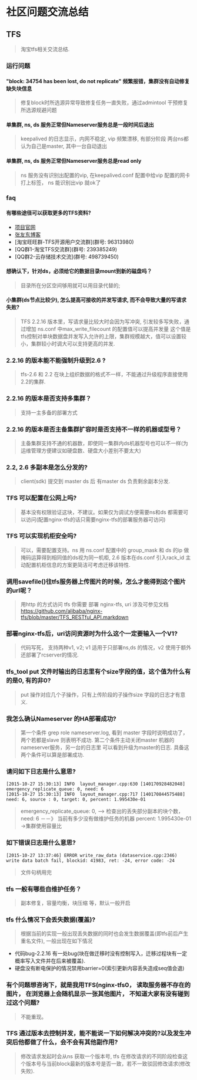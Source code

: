 # 社区问题交流总结

## TFS
> 淘宝tfs相关交流总结.


### 运行问题 

#### "block: 34754 has been lost, do not replicate" 频繁报错，集群没有自动修复缺失块信息
> 修复block时所选源异常导致修复任务一直失败，通过admintool 干预修复所选源规避问题

#### 单集群, ns, ds 服务正常但Nameserver服务总是一段时间后退出
> keepalived 的日志显示，内网不稳定, vip 频繁漂移, 有部分阶段 两台ns都认为自己是master, 其中一台自动退出


#### 单集群, ns, ds 服务正常但Nameserver服务总是read only
> ns 服务没有识别出配置的vip,  在keepalived.conf 配置中给vip  配置的网卡打上标签， ns 能识别出vip 就ok了

### faq

#### 有哪些途径可以获取更多的TFS资料?
* [项目官网](http://tfs.taobao.org/)
* [张友东博客](http://blog.yunnotes.net/index.php/tfs_summary/)
* [淘宝旺旺群-TFS开源用户交流群](群号:  96313980)
* [QQ群1-淘宝TFS交流群](群号:  239385249)
* [QQ群2-云存储技术交流](群号:  498739450)

#### 想确认下，针对ds，必须给它的数据目录mount到新的磁盘吗？
> 目录所在分区空间够用就可以用目录代替的;

#### 小集群(ds节点比较少), 怎么提高可接收的并发写请求, 而不会导致大量的写请求失败?
> TFS 2.2.16 版本里，写请求量比较大时会因为写冲突, 引发较多写失败，通过增加 ns.conf 中max_write_filecount 的配置值可以提高并发量
> 这个值是tfs控制对单块数据盘并发写入允许的上限，集群规模越大，值可以设置较小，集群较小时调大可以支持更高的并发.

### 2.2.16 的版本能不能强制升级到2.6 ?
> tfs-2.6 和 2.2 在块上组织数据的格式不一样，不能通过升级程序直接使用2.2的集群.

### 2.2.16 的版本是否支持多集群？
> 支持一主多备的部署方式

### 2.2.16 的版本是否主备集群扩容时是否支持不一样的机器或型号？
> 主备集群支持不通的机器数，即使同一集群内ds机器型号也可以不一样(为运维管理方便建议如硬盘数、硬盘大小差别不要太大)


### 2.2, 2.6 多副本是怎么分发的?
> client(sdk) 提交到 master ds 后 有master ds 负责剩余副本分发.


### TFS 可以配置在公网上吗?
> 基本没有权限验证这块，不建议。如果仅为调试方便需要ns和ds 都需要可以访问(配置nginx-tfs的话只需要nginx-tfs的部署服务器可访问)

### TFS 可以实现机柜安全吗?
> 可以，需要配置支持。ns 用 ns.conf 配置中的 group_mask 和 ds 的ip 做掩码运算得到相同值的ds视为同一机柜, 2.6 版本在ds.conf 引入rack_id 主动配置机柜信息的方案更简洁可考虑迁移该特性.


### 调用savefile()往tfs服务器上传图片的时候，怎么才能得到这个图片的url呢？
> 用http 的方式访问 tfs 你需要 部署 nginx-tfs, uri 涉及可参见文档  https://github.com/alibaba/nginx-tfs/blob/master/TFS_RESTful_API.markdown


### 部署nginx-tfs后，uri访问资源时为什么这个一定要输入一个V1?
> 代码写死， 支持两种v1, v2; v1 适用于只部署ns,ds 的情况，v2 使用于额外还部署了rcserver的情况.

### tfs_tool put 文件时输出的日志里有个size字段的值，这个值为什么有的是0, 有的非0?
> put 操作对应几个子操作，只有上传阶段的子操作size 字段的日志才有意义.

### 我怎么确认Nameserver 的HA部署成功?
> 第一个条件 grep role nameserver.log, 看到 master 字段时说明成功了，两个若都是slave 则表明不成功. 第二个条件主动关闭master 机器的nameserver服务，另一台的日志里 可以看到升级为master的日志. 具备这两个条件可以算是部署成功.



### 请问如下日志是什么意思?
```
[2015-10-27 15:30:13] INFO  layout_manager.cpp:630 [140170928482048] emergency_replicate_queue: 0, need: 6
[2015-10-27 15:30:13] INFO  layout_manager.cpp:717 [140170844575488] need: 6, source : 0, target: 0, percent: 1.995430e-01
```
> emergency_replicate_queue: 0, —> 检查出的丢失部分副本的块个数， need: 6 －－》 当前有多少没有做维护任务的机器   percent: 1.995430e-01 ->集群使用容量比

### 如下错误日志是什么意思?
```
[2015-10-27 13:37:46] ERROR write_raw_data (dataservice.cpp:2346) write data batch fail, blockid: 41983, ret: -24, error code: -24
```
> 文件句柄用完

### tfs 一般有哪些自维护任务？
> 副本修复，容量均衡，块压缩 等，默认一般开启

### tfs 什么情况下会丢失数据(覆盖)?
> 根据当前的实现一般出现丢失数据的同时也会发生数据覆盖(即tfs前后产生重名文件), 一般出现在如下情况
   * 代码bug-2.2.16 有一处bug(块在做迁移时没有控制写入，迁移过程块有一定概率写入文件并在后来被覆盖).
   * 硬盘没有断电保护的情况禁用barrier=0(索引更新内容丢失造成seq值会退)


### 有个问题想咨询下，就是我用TFS(nginx-tfs0， 读取服务器不存在的图片， 在浏览器上会随机显示一张其他图片， 不知道大家有没有碰到过这个问题?
> 不能重现。

### TFS 通过版本去控制并发，能不能说一下如何解决冲突的?以及发生冲突后他都做了什么，会不会有其他副作用?
> 修改请求发起时会从ns 获取一个版本号, tfs 在修改请求的不同阶段检查这个版本号与当前block最新的版本号是否一致，若不一致驳回修改请求(修改失败).
